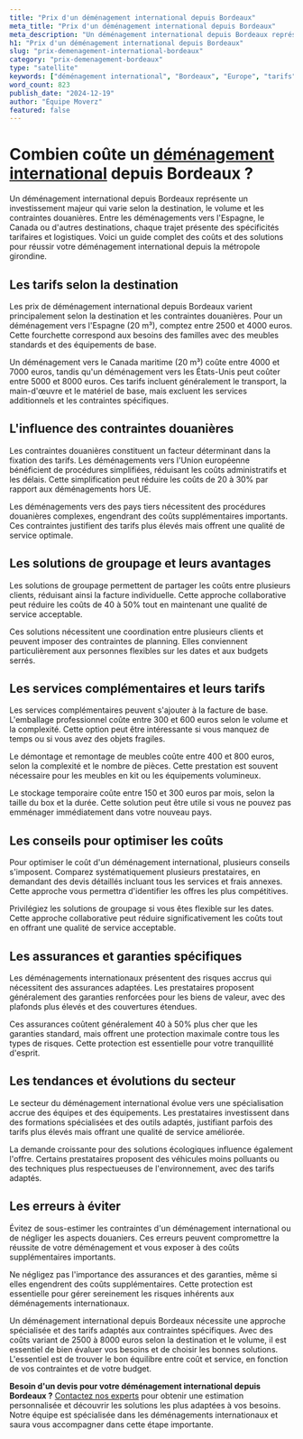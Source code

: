 ```yaml
---
title: "Prix d'un déménagement international depuis Bordeaux"
meta_title: "Prix d'un déménagement international depuis Bordeaux"
meta_description: "Un déménagement international depuis Bordeaux représente un investissement majeur qui varie selon la destination, le volume et les contraintes douaniè."
h1: "Prix d'un déménagement international depuis Bordeaux"
slug: "prix-demenagement-international-bordeaux"
category: "prix-demenagement-bordeaux"
type: "satellite"
keywords: ["déménagement international", "Bordeaux", "Europe", "tarifs"]
word_count: 823
publish_date: "2024-12-19"
author: "Équipe Moverz"
featured: false
---
```



# Combien coûte un [déménagement international](/blog/demenagement-entreprise-bordeaux/demenagement-entreprise-bordeaux-guide) depuis Bordeaux ?

Un déménagement international depuis Bordeaux représente un investissement majeur qui varie selon la destination, le volume et les contraintes douanières. Entre les déménagements vers l'Espagne, le Canada ou d'autres destinations, chaque trajet présente des spécificités tarifaires et logistiques. Voici un guide complet des coûts et des solutions pour réussir votre déménagement international depuis la métropole girondine.

## Les tarifs selon la destination

Les prix de déménagement international depuis Bordeaux varient principalement selon la destination et les contraintes douanières. Pour un déménagement vers l'Espagne (20 m³), comptez entre 2500 et 4000 euros. Cette fourchette correspond aux besoins des familles avec des meubles standards et des équipements de base.

Un déménagement vers le Canada maritime (20 m³) coûte entre 4000 et 7000 euros, tandis qu'un déménagement vers les États-Unis peut coûter entre 5000 et 8000 euros. Ces tarifs incluent généralement le transport, la main-d'œuvre et le matériel de base, mais excluent les services additionnels et les contraintes spécifiques.

## L'influence des contraintes douanières

Les contraintes douanières constituent un facteur déterminant dans la fixation des tarifs. Les déménagements vers l'Union européenne bénéficient de procédures simplifiées, réduisant les coûts administratifs et les délais. Cette simplification peut réduire les coûts de 20 à 30% par rapport aux déménagements hors UE.

Les déménagements vers des pays tiers nécessitent des procédures douanières complexes, engendrant des coûts supplémentaires importants. Ces contraintes justifient des tarifs plus élevés mais offrent une qualité de service optimale.

## Les solutions de groupage et leurs avantages

Les solutions de groupage permettent de partager les coûts entre plusieurs clients, réduisant ainsi la facture individuelle. Cette approche collaborative peut réduire les coûts de 40 à 50% tout en maintenant une qualité de service acceptable.

Ces solutions nécessitent une coordination entre plusieurs clients et peuvent imposer des contraintes de planning. Elles conviennent particulièrement aux personnes flexibles sur les dates et aux budgets serrés.

## Les services complémentaires et leurs tarifs

Les services complémentaires peuvent s'ajouter à la facture de base. L'emballage professionnel coûte entre 300 et 600 euros selon le volume et la complexité. Cette option peut être intéressante si vous manquez de temps ou si vous avez des objets fragiles.

Le démontage et remontage de meubles coûte entre 400 et 800 euros, selon la complexité et le nombre de pièces. Cette prestation est souvent nécessaire pour les meubles en kit ou les équipements volumineux.

Le stockage temporaire coûte entre 150 et 300 euros par mois, selon la taille du box et la durée. Cette solution peut être utile si vous ne pouvez pas emménager immédiatement dans votre nouveau pays.

## Les conseils pour optimiser les coûts

Pour optimiser le coût d'un déménagement international, plusieurs conseils s'imposent. Comparez systématiquement plusieurs prestataires, en demandant des devis détaillés incluant tous les services et frais annexes. Cette approche vous permettra d'identifier les offres les plus compétitives.

Privilégiez les solutions de groupage si vous êtes flexible sur les dates. Cette approche collaborative peut réduire significativement les coûts tout en offrant une qualité de service acceptable.

## Les assurances et garanties spécifiques

Les déménagements internationaux présentent des risques accrus qui nécessitent des assurances adaptées. Les prestataires proposent généralement des garanties renforcées pour les biens de valeur, avec des plafonds plus élevés et des couvertures étendues.

Ces assurances coûtent généralement 40 à 50% plus cher que les garanties standard, mais offrent une protection maximale contre tous les types de risques. Cette protection est essentielle pour votre tranquillité d'esprit.

## Les tendances et évolutions du secteur

Le secteur du déménagement international évolue vers une spécialisation accrue des équipes et des équipements. Les prestataires investissent dans des formations spécialisées et des outils adaptés, justifiant parfois des tarifs plus élevés mais offrant une qualité de service améliorée.

La demande croissante pour des solutions écologiques influence également l'offre. Certains prestataires proposent des véhicules moins polluants ou des techniques plus respectueuses de l'environnement, avec des tarifs adaptés.

## Les erreurs à éviter

Évitez de sous-estimer les contraintes d'un déménagement international ou de négliger les aspects douaniers. Ces erreurs peuvent compromettre la réussite de votre déménagement et vous exposer à des coûts supplémentaires importants.

Ne négligez pas l'importance des assurances et des garanties, même si elles engendrent des coûts supplémentaires. Cette protection est essentielle pour gérer sereinement les risques inhérents aux déménagements internationaux.

Un déménagement international depuis Bordeaux nécessite une approche spécialisée et des tarifs adaptés aux contraintes spécifiques. Avec des coûts variant de 2500 à 8000 euros selon la destination et le volume, il est essentiel de bien évaluer vos besoins et de choisir les bonnes solutions. L'essentiel est de trouver le bon équilibre entre coût et service, en fonction de vos contraintes et de votre budget.

**Besoin d'un devis pour votre déménagement international depuis Bordeaux ?** [Contactez nos experts](/contact) pour obtenir une estimation personnalisée et découvrir les solutions les plus adaptées à vos besoins. Notre équipe est spécialisée dans les déménagements internationaux et saura vous accompagner dans cette étape importante.
